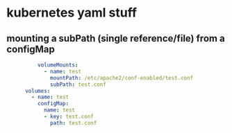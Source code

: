 # kubernetes yaml stuff

## mounting a subPath (single reference/file) from a configMap
```yaml
          volumeMounts:
            - name: test
              mountPath: /etc/apache2/conf-enabled/test.conf
              subPath: test.conf
      volumes:
        - name: test
          configMap:
            name: test
            - key: test.conf
              path: test.conf
```